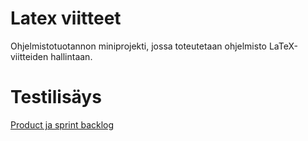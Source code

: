 # Latex viitteet
Ohjelmistotuotannon miniprojekti, jossa toteutetaan ohjelmisto LaTeX-viitteiden hallintaan.

# Testilisäys

[Product ja sprint backlog](https://docs.google.com/spreadsheets/d/1_GrzhJGGQyghViQuldFHEWCykgaDoEYmzQ-qJ1aEf-k/edit?usp=sharing)


